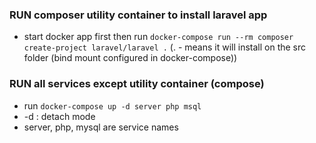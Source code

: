 ### RUN composer utility container to install laravel app
- start docker app first then run
`docker-compose run --rm composer create-project laravel/laravel .` (. - means it will install on the src folder (bind mount configured in docker-compose))

### RUN all services except utility container (compose)
- run `docker-compose up -d server php msql` 
- -d : detach mode
- server, php, mysql are service names